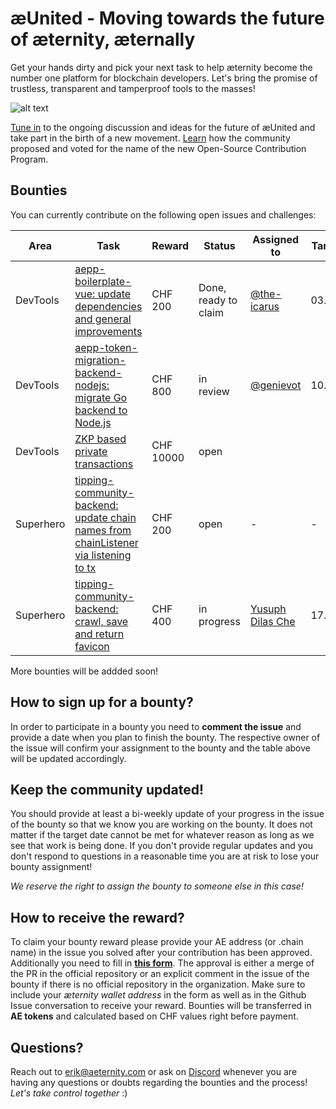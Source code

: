 # æUnited - Moving towards the future of æternity, æternally

Get your hands dirty and pick your next task to help æternity become the number one platform for blockchain developers. Let's bring the promise of trustless, transparent and tamperproof tools to the masses!

![alt text](https://github.com/aeternity/bounties/blob/master/%C3%A6United%20logo%20animated.gif?raw=true)

[Tune in](https://youtu.be/kJvdStPURw0) to the ongoing discussion and ideas for the future of æUnited and take part in the birth of a new movement. [Learn](https://forum.aeternity.com/t/choose-your-name-lets-find-a-name-for-the-new-community-contributor-program/9712) how the community proposed and voted for the name of the new Open-Source Contribution Program.
## Bounties
You can currently contribute on the following open issues and challenges:

| Area | Task | Reward | Status | Assigned to | Target date |
| --- | --- | --- | --- | --- | --- |
| DevTools | [aepp-boilerplate-vue: update dependencies and general improvements](https://github.com/aeternity/aepp-boilerplate-vue/issues/1) | CHF 200 | Done, ready to claim | [@the-icarus](https://github.com/the-icarus) | 03.10.2021 |
| DevTools | [aepp-token-migration-backend-nodejs: migrate Go backend to Node.js](https://github.com/aeternity/aepp-token-migration-backend-nodejs/issues/1) | CHF 800 | in review | [@genievot](https://github.com/genievot) | 10.09.2021 |
| DevTools | [ZKP based private transactions](https://github.com/aeternity/bounties/issues/2) | CHF 10000 | open | | |
| Superhero | [tipping-community-backend: update chain names from chainListener via listening to tx](https://github.com/aeternity/tipping-community-backend/issues/303) | CHF 200 | open | - | - |
| Superhero | [tipping-community-backend: crawl, save and return favicon](https://github.com/aeternity/tipping-community-backend/issues/69) | CHF 400 | in progress | [Yusuph Dilas Che](https://github.com/dilas12345) | 17.10.2021 |

More bounties will be addded soon!

## How to sign up for a bounty?

In order to participate in a bounty you need to **comment the issue** and provide a date when you plan to finish the bounty. The respective owner of the issue will confirm your assignment to the bounty and the table above will be updated accordingly.

## Keep the community updated!

You should provide at least a bi-weekly update of your progress in the issue of the bounty so that we know you are working on the bounty. It does not matter if the target date cannot be met for whatever reason as long as we see that work is being done. If you don't provide regular updates and you don't respond to questions in a reasonable time you are at risk to lose your bounty assignment!

_We reserve the right to assign the bounty to someone else in this case!_

## How to receive the reward?

To claim your bounty reward please provide your AE address (or .chain name) in the issue you solved after your contribution has been approved. Additionally you need to fill in **[this form](https://form.jotform.com/212515121575347)**. The approval is either a merge of the PR in the official repository or an explicit comment in the issue of the bounty if there is no official repository in the organization. Make sure to include your *æternity wallet address* in the form as well as in the Github Issue conversation to receive your reward. Bounties will be transferred in **AE tokens** and calculated based on CHF values right before payment.

## Questions?
Reach out to erik@aeternity.com or ask on [Discord](https://discord.gg/kthXBwBxEb) whenever you are having any questions or doubts regarding the bounties and the process! *Let's take control together* :)

